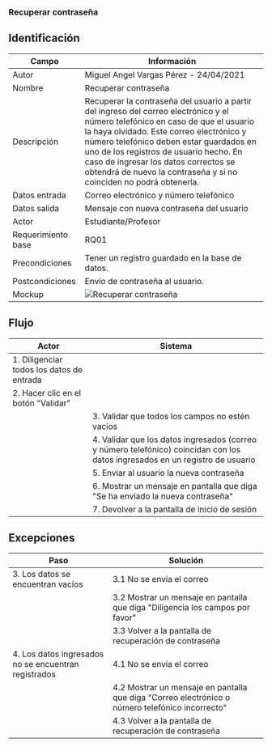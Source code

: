 ### Recuperar contraseña 
## Identificación 

| Campo | Información |
|-------|-------|
| Autor | Miguel Angel Vargas Pérez - 24/04/2021 |
| Nombre | Recuperar contraseña |
| Descripción | Recuperar la contraseña del usuario a partir del ingreso del correo electrónico y el número telefónico en caso de que el usuario la haya olvidado. Este correo electrónico y número telefónico deben estar guardados en uno de los registros de usuario hecho. En caso de ingresar los datos correctos se obtendrá de nuevo la contraseña y si no coinciden no podrá obtenerla. |
| Datos entrada | Correo electrónico y número telefónico |
| Datos salida | Mensaje con nueva contraseña del usuario |
| Actor | Estudiante/Profesor |
| Requerimiento base | RQ01 |
| Precondiciones | Tener un registro guardado en la base de datos. |
| Postcondiciones | Envío de contraseña al usuario. |
| Mockup | ![Recuperar contraseña](https://user-images.githubusercontent.com/79241017/115967382-f50bca00-a4f7-11eb-9b42-32801b6e60c7.png)  |

## Flujo
| Actor | Sistema |
|-------|-------|
| 1. Diligenciar todos los datos de entrada | |
| 2. Hacer clic en el botón "Validar" | |
| | 3. Validar que todos los campos no estén vacíos |
| | 4. Validar que los datos ingresados (correo y número telefónico) coincidan con los datos ingresados en un registro de usuario |
| | 5. Enviar al usuario la nueva contraseña |
| | 6. Mostrar un mensaje en pantalla que diga "Se ha enviado la nueva contraseña" |
| | 7. Devolver a la pantalla de inicio de sesión |

## Excepciones
| Paso | Solución |
|-------|-------|
| 3. Los datos se encuentran vacíos | 3.1 No se envía el correo  |
|  | 3.2 Mostrar un mensaje en pantalla que diga "Diligencia los campos por favor" |
|  | 3.3 Volver a la pantalla de recuperación de contraseña |
| 4. Los datos ingresados no se encuentran registrados | 4.1 No se envía el correo | 
|  | 4.2 Mostrar un mensaje en pantalla que diga "Correo electrónico o número telefónico incorrecto" |
|  | 4.3 Volver a la pantalla de recuperación de contraseña |